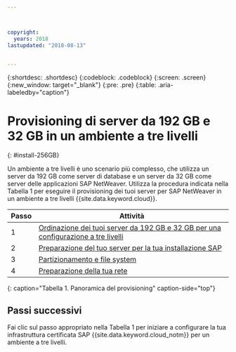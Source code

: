 ```yaml
---



copyright:
  years: 2018
lastupdated: "2018-08-13"


---
```


{:shortdesc: .shortdesc}
{:codeblock: .codeblock}
{:screen: .screen}
{:new_window: target="_blank"}
{:pre: .pre}
{:table: .aria-labeledby="caption"}

# Provisioning di server da 192 GB e 32 GB in un ambiente a tre livelli
{: #install-256GB}

Un ambiente a tre livelli è uno scenario più complesso, che utilizza un server da 192 GB come server di database e un server da 32 GB come server delle applicazioni SAP NetWeaver. Utilizza la procedura indicata nella Tabella 1 per eseguire il provisioning dei tuoi server per SAP NetWeaver in un ambiente a tre livelli {{site.data.keyword.cloud}}.

| Passo | Attività |
| --- | --- |
| 1 | [Ordinazione dei tuoi server da 192 GB e 32 GB per una configurazione a tre livelli](/docs/infrastructure/sap-netweaver-rhel-qrg/rhel-set-up-infrastructure-three-tier.html) |
| 2 | [Preparazione del tuo server per la tua installazione SAP](/docs/infrastructure/sap-netweaver-rhel-qrg/rhel-prepare-server-256GB.html) |
| 3 | [Partizionamento e file system](/docs/infrastructure/sap-netweaver-rhel-qrg/rhel-partition-256GB.html) |
| 4 | [Preparazione della tua rete](/docs/infrastructure/sap-netweaver-rhel-qrg/rhel-prepare-network.html#network) |
{: caption="Tabella 1. Panoramica del provisioning" caption-side="top"}

## Passi successivi

Fai clic sul passo appropriato nella Tabella 1 per iniziare a configurare la tua infrastruttura certificata SAP {{site.data.keyword.cloud_notm}} per un ambiente a tre livelli.
